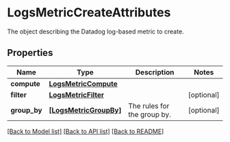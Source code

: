 # LogsMetricCreateAttributes

The object describing the Datadog log-based metric to create.

## Properties

| Name         | Type                                            | Description                 | Notes      |
| ------------ | ----------------------------------------------- | --------------------------- | ---------- |
| **compute**  | [**LogsMetricCompute**](LogsMetricCompute.md)   |                             |
| **filter**   | [**LogsMetricFilter**](LogsMetricFilter.md)     |                             | [optional] |
| **group_by** | [**[LogsMetricGroupBy]**](LogsMetricGroupBy.md) | The rules for the group by. | [optional] |

[[Back to Model list]](README.md#documentation-for-models) [[Back to API list]](README.md#documentation-for-api-endpoints) [[Back to README]](README.md)

